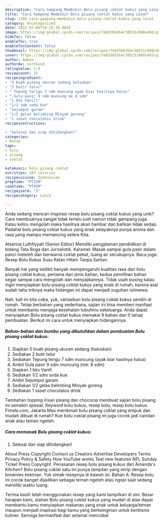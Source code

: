 ```yaml
---
description: "Cara Gampang Membikin Bolu pisang coklat kukus yang Lezat"
title: "Cara Gampang Membikin Bolu pisang coklat kukus yang Lezat"
slug: 1305-cara-gampang-membikin-bolu-pisang-coklat-kukus-yang-lezat
category: Uncategorized
date: 2022-07-04T14:29:34.884Z
image: https://img-global.cpcdn.com/recipes/7e825663b4c30515/680x482cq70/bolu-pisang-coklat-kukus-foto-resep-utama.jpg
hideToc: false
enableToc: true
enableTocContent: false
thumbnail: https://img-global.cpcdn.com/recipes/7e825663b4c30515/680x482cq70/bolu-pisang-coklat-kukus-foto-resep-utama.jpg
cover: https://img-global.cpcdn.com/recipes/7e825663b4c30515/680x482cq70/bolu-pisang-coklat-kukus-foto-resep-utama.jpg
author: Admin
authorAv: notfound
ratingvalue: 3.9
reviewcount: 25
recipeingredient:
- "5 buah pisang ukuran sedang haluskan"
- "2 butir telur"
- " Tepung terigu 7 sdm muncung ayak biar hasilnya halus"
- " Gula pasir 9 sdm muncung me 8 sdm"
- "1 bks Vanili"
- "1/2 sdm soda kue"
- "Sejumput garam"
- "1/2 gelas belimbing Minyak goreng"
- "1 saset chocolatos drink"
recipeinstructions:

- "Selesai dan siap dihidangkan!"
categories:
- Resep
tags:
- bolu
- pisang
- coklat

katakunci: bolu pisang coklat 
nutrition: 107 calories
recipecuisine: Indonesian
preptime: "PT15M"
cooktime: "PT45M"
recipeyield: "3"
recipecategory: Lunch

---
```





Anda sedang mencari inspirasi resep bolu pisang coklat kukus yang unik? Cara membuatnya sangat tidak terlalu sulit namun tidak gampang juga. Kalau keliru mengolah maka hasilnya akan hambar dan bahkan tidak sedap. Padahal bolu pisang coklat kukus yang enak selayaknya punya aroma dan rasa yang mampu memancing selera Kita.





Atsarina Luthfiyyah (Senior Editor) Memiliki pengalaman pendidikan di bidang Tata Boga dan Jurnalistik. Karamel: Masak sampai gula pasir dalam panci meleleh dan berwarna coklat pekat, tuang air secukupnya. Baca juga: Resep Bolu Kukus Susu Ketan Hitam Tanpa Santan.

Banyak hal yang sedikit banyak mempengaruhi kualitas rasa dari bolu pisang coklat kukus, pertama dari jenis bahan, kedua pemilihan bahan segar sampai cara mengolah dan menyajikannya. Tidak usah pusing kalau ingin menyiapkan bolu pisang coklat kukus yang enak di rumah, karena asal sudah tahu triknya maka hidangan ini dapat menjadi suguhan istimewa.






Nah, kali ini kita coba, yuk, variasikan bolu pisang coklat kukus sendiri di rumah. Tetap berbahan yang sederhana, sajian ini bisa memberi manfaat untuk membantu menjaga kesehatan tubuhmu sekeluarga. Anda dapat menyiapkan Bolu pisang coklat kukus memakai 9 bahan dan 0 tahap pembuatan. Berikut ini cara untuk menyiapkan hidangannya.

<!--inarticleads1-->

##### Bahan-bahan dan bumbu yang dibutuhkan dalam pembuatan Bolu pisang coklat kukus:

1. Siapkan 5 buah pisang ukuran sedang (haluskan)
1. Sediakan 2 butir telur
1. Sediakan  Tepung terigu 7 sdm muncung (ayak biar hasilnya halus)
1. Ambil  Gula pasir 9 sdm muncung (me: 8 sdm)
1. Siapkan 1 bks Vanili
1. Sediakan 1/2 sdm soda kue
1. Ambil Sejumput garam
1. Sediakan 1/2 gelas belimbing Minyak goreng
1. Sediakan 1 saset chocolatos drink


Tambahan topping irisan pisang dan chococip membuat sajian bolu pisang ini semakin spesial. Keyword bolu kukus, resep bolu, resep bolu kukus. Fimela.com, Jakarta Mau menikmati bolu pisang coklat yang empuk dan mudah dibuat di rumah? Kue bolu coklat pisang ini juga cocok jadi camilan anak atau teman ngeteh. 

<!--inarticleads2-->

##### Cara memasak Bolu pisang coklat kukus:


1. Selesai dan siap dihidangkan!

About Press Copyright Contact us Creators Advertise Developers Terms Privacy Policy &amp; Safety How YouTube works Test new features NFL Sunday Ticket Press Copyright. Penasaran resep bolu pisang kukus dari Amanda&#39;s Kitchen? Bolu pisang coklat satu ini punya tampilan yang mirip dengan brownies kekinian. Yuk simak resepnya di bawah ini. Bahan A: Resep bolu ini cocok banget dijadikan sebagai teman ngeteh atau ngopi saat sedang memiliki waktu luang. 

Terima kasih telah menggunakan resep yang kami tampilkan di sini. Besar harapan kami, olahan Bolu pisang coklat kukus yang mudah di atas dapat membantu kamu menyiapkan makanan yang enak untuk keluarga/teman maupun menjadi inspirasi bagi kamu yang berkeinginan untuk berbisnis kuliner. Semoga bermanfaat dan selamat mencoba!
